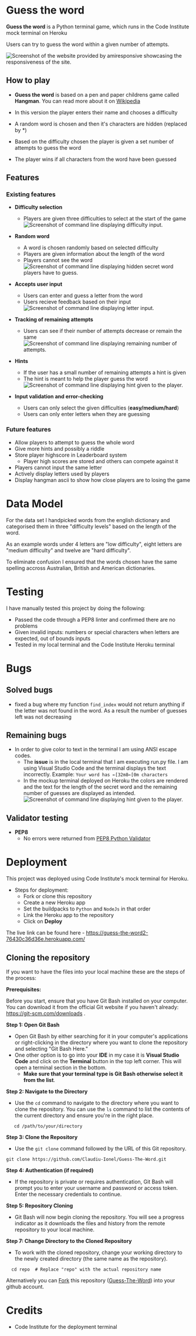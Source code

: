 # Guess the word

**Guess the word** is a Python terminal game, which runs in the Code Institute mock terminal on Heroku

Users can try to guess the word within a given number of attempts. 

![Screenshot of the website provided by amiresponsive showcasing the responsiveness of the site.](./assets/images/readme-images/am_i_responsive_python_game.png)

## How to play

* **Guess the word** is based on a pen and paper childrens game called **Hangman**. You can read more about it on [Wikipedia](https://en.wikipedia.org/wiki/Hangman_(game))
 
* In this version the player enters their name and chooses a difficulty
* A random word is chosen and then it's characters are hidden (replaced by *)
* Based on the difficulty chosen the player is given a set number of attempts to guess the word
* The player wins if all characters from the word have been guessed

## Features

### Existing features
- **Difficulty selection**
  - Players are given three difficulties to select at the start of the game
![Screenshot of command line displaying difficulty input.](./assets/images/readme-images/Difficulty_selection_python_game.png)
- **Random word** 
   - A word is chosen randomly based on selected difficulty 
   - Players are given information about the length of the word
   - Players cannot see the word
![Screenshot of command line displaying hidden secret word players have to guess.](./assets/images/readme-images/secret_word_data_python.png)

- **Accepts user input** 
   - Users can enter and guess a letter from the word
   - Users recieve feedback based on their input
![Screenshot of command line displaying letter input.](./assets/images/readme-images/letter_input_python.png)

- **Tracking of remaining attempts**
  - Users can see if their number of attempts decrease or remain the same
![Screenshot of command line displaying remaining number of attempts.](./assets/images/readme-images/number_of_guesses_python.png)

- **Hints**
  - If the user has a small number of remaining attempts a hint is given
  - The hint is meant to help the player guess the word
![Screenshot of command line displaying hint given to the player.](./assets/images/readme-images/hint_given_python.png)

- **Input validation and error-checking**
  - Users can only select the given difficulties (**easy/medium/hard**)
  - Users can only enter letters when they are guessing



### Future features
  - Allow players to attempt to guess the whole word
  - Give more hints and possibly a riddle
  - Store player highscore in Leaderboard system
    - Player high scores are stored and others can compete against it
  - Players cannot input the same letter 
  - Actively display letters used by players
  - Display hangman ascii to show how close players are to losing the game

# Data Model

For the data set I handpicked words from the english dictionary and categorised them in three "difficulty levels" based on the length of the word.

As an example words under 4 letters are "low difficulty", eight letters are "medium difficulty" and twelve are "hard difficulty".

To eliminate confusion I ensured that the words chosen have the same spelling accross Australian, British and American dictionaries.

# Testing
I have manually tested this project by doing the following:
  - Passed the code through a PEP8 linter and confirmed there are no problems
  - Given invalid inputs: numbers or special characters when letters are expected, out of bounds inputs
  - Tested in my local terminal and the Code Institute Heroku terminal

# Bugs 

## Solved bugs
   - fixed a bug where my function `find_index` would not return anything if the letter was not found in the word. As a result the number of guesses left was not decreasing

## Remaining bugs
   - In order to give color to text in the terminal I am using ANSI escape codes.
      - The **issue** is in the local terminal that I am executing run.py file. I am using Visual Studio Code and the terminal displays the text incorrectly. Example: ```Your word has ←[32m8←[0m characters```
     - In the mockup terminal deployed on Heroku the colors are rendered and the text for the length of the secret word and the remaining number of guesses are displayed as intended.
     ![Screenshot of command line displaying hint given to the player.](./assets/images/readme-images/colors_in_terminal_python.png)
      


## Validator testing

   - **PEP8**
     - No errors were returned from [PEP8 Python Validator](https://pep8ci.herokuapp.com/)

# Deployment
This project was deployed using Code Institute's mock terminal for Heroku.
  - Steps for deployment: 
    - Fork or clone this repository
    - Create a new Heroku app
    - Set the buildpacks to `Python` and `NodeJs` in that order
    - Link the Heroku app to the repository
    - Click on **Deploy**

The live link can be found here - https://guess-the-word2-76430c36d36e.herokuapp.com/

## Cloning the repository

If you want to have the files into your local machine these are the steps of the process:

**Prerequisites:**

Before you start, ensure that you have Git Bash installed on your computer. You can download it from the official Git website if you haven't already: https://git-scm.com/downloads .

**Step 1: Open Git Bash**

- Open Git Bash by either searching for it in your computer's applications or right-clicking in the directory where you want to clone the repository and selecting "Git Bash Here."
- One other option is to go into your **IDE** in my case it is **Visual Studio Code**
  and click on the **Terminal** button in the top left corner. This will open a terminal section in the bottom.
  - **Make sure that your terminal type is Git Bash otherwise select it from the list**.

**Step 2: Navigate to the Directory**

- Use the `cd` command to navigate to the directory where you want to clone the repository. You can use the `ls` command to list the contents of the current directory and ensure you're in the right place.

```
   cd /path/to/your/directory
```

**Step 3: Clone the Repository**

- Use the `git clone` command followed by the URL of this Git repository.

```
git clone https://github.com/Claudiu-Ionel/Guess-The-Word.git
```

**Step 4: Authentication (if required)**

- If the repository is private or requires authentication, Git Bash will prompt you to enter your username and password or access token. Enter the necessary credentials to continue.

**Step 5: Repository Cloning**

- Git Bash will now begin cloning the repository. You will see a progress indicator as it downloads the files and history from the remote repository to your local machine.

**Step 7: Change Directory to the Cloned Repository**

- To work with the cloned repository, change your working directory to the newly created directory (the same name as the repository).

```
  cd repo  # Replace "repo" with the actual repository name
```

Alternatively you can [Fork](https://docs.github.com/en/get-started/quickstart/fork-a-repo) this repository ([Guess-The-Word](https://github.com/Claudiu-Ionel/Guess-The-Word)) into your github account.

# Credits
  - Code Institute for the deployment terminal
